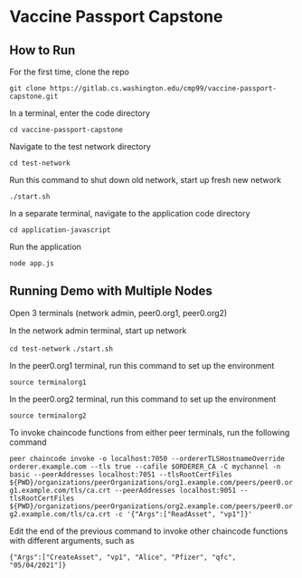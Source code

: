 # Vaccine Passport Capstone

## How to Run

For the first time, clone the repo

`git clone https://gitlab.cs.washington.edu/cmp99/vaccine-passport-capstone.git`


In a terminal, enter the code directory

`cd vaccine-passport-capstone`


Navigate to the test network directory

`cd test-network`


Run this command to shut down old network, start up fresh new network

`./start.sh`


In a separate terminal, navigate to the application code directory

`cd application-javascript`


Run the application

`node app.js`


## Running Demo with Multiple Nodes

Open 3 terminals (network admin, peer0.org1, peer0.org2)


In the network admin terminal, start up network

`cd test-network`
`./start.sh`


In the peer0.org1 terminal, run this command to set up the environment

`source terminalorg1`


In the peer0.org2 terminal, run this command to set up the environment

`source terminalorg2`


To invoke chaincode functions from either peer terminals, run the following command

`peer chaincode invoke -o localhost:7050 --ordererTLSHostnameOverride orderer.example.com --tls true --cafile $ORDERER_CA -C mychannel -n basic --peerAddresses localhost:7051 --tlsRootCertFiles ${PWD}/organizations/peerOrganizations/org1.example.com/peers/peer0.org1.example.com/tls/ca.crt --peerAddresses localhost:9051 --tlsRootCertFiles ${PWD}/organizations/peerOrganizations/org2.example.com/peers/peer0.org2.example.com/tls/ca.crt -c '{"Args":["ReadAsset", "vp1"]}'`


Edit the end of the previous command to invoke other chaincode functions with different arguments, such as

`{"Args":["CreateAsset", "vp1", "Alice", "Pfizer", "qfc", "05/04/2021"]}`